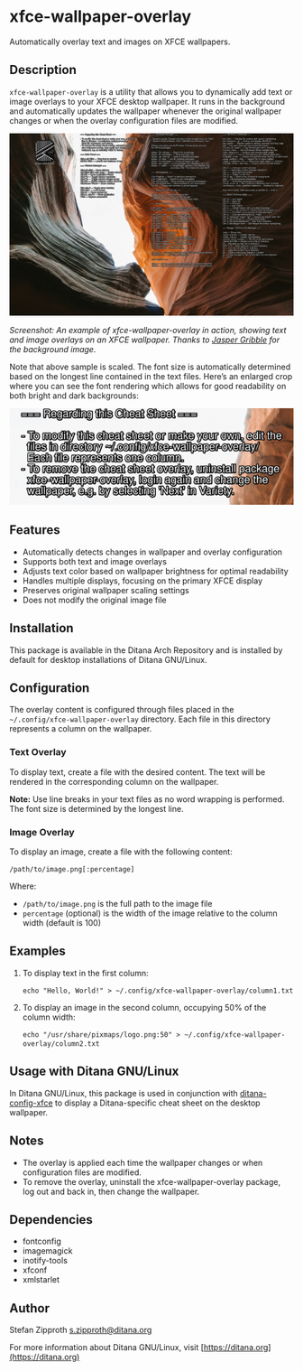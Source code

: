 # xfce-wallpaper-overlay

Automatically overlay text and images on XFCE wallpapers.

## Description

`xfce-wallpaper-overlay` is a utility that allows you to dynamically add text or image overlays to your XFCE desktop wallpaper. It runs in the background and automatically updates the wallpaper whenever the original wallpaper changes or when the overlay configuration files are modified.

![Example Overlay](sample-overlay.jpg)

*Screenshot: An example of xfce-wallpaper-overlay in action, showing text and image overlays on an XFCE wallpaper. Thanks to [Jasper Gribble](https://unsplash.com/@jaspergribble) for the background image.*

Note that above sample is scaled. The font size is automatically determined based on the longest line contained in the text files.
Here’s an enlarged crop where you can see the font rendering which allows for good readability on both bright and dark backgrounds:

![Example unscaled overlay](unscaled.png)

## Features

- Automatically detects changes in wallpaper and overlay configuration
- Supports both text and image overlays
- Adjusts text color based on wallpaper brightness for optimal readability
- Handles multiple displays, focusing on the primary XFCE display
- Preserves original wallpaper scaling settings
- Does not modify the original image file

## Installation

This package is available in the Ditana Arch Repository and is installed by default for desktop installations of Ditana GNU/Linux.

## Configuration

The overlay content is configured through files placed in the `~/.config/xfce-wallpaper-overlay` directory. Each file in this directory represents a column on the wallpaper.

### Text Overlay

To display text, create a file with the desired content. The text will be rendered in the corresponding column on the wallpaper.

**Note:** Use line breaks in your text files as no word wrapping is performed. The font size is determined by the longest line.

### Image Overlay

To display an image, create a file with the following content:

```
/path/to/image.png[:percentage]
```

Where:
- `/path/to/image.png` is the full path to the image file
- `percentage` (optional) is the width of the image relative to the column width (default is 100)

## Examples

1. To display text in the first column:
   ```
   echo "Hello, World!" > ~/.config/xfce-wallpaper-overlay/column1.txt
   ```

2. To display an image in the second column, occupying 50% of the column width:
   ```
   echo "/usr/share/pixmaps/logo.png:50" > ~/.config/xfce-wallpaper-overlay/column2.txt
   ```

## Usage with Ditana GNU/Linux

In Ditana GNU/Linux, this package is used in conjunction with [ditana-config-xfce](https://github.com/acrion/ditana-config-xfce) to display a Ditana-specific cheat sheet on the desktop wallpaper.

## Notes

- The overlay is applied each time the wallpaper changes or when configuration files are modified.
- To remove the overlay, uninstall the xfce-wallpaper-overlay package, log out and back in, then change the wallpaper.

## Dependencies

- fontconfig
- imagemagick
- inotify-tools
- xfconf
- xmlstarlet

## Author

Stefan Zipproth <s.zipproth@ditana.org>

For more information about Ditana GNU/Linux, visit [https://ditana.org](https://ditana.org)
